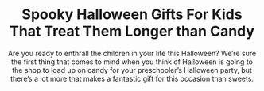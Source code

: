 ---
layout: post
title: Spooky Halloween Gifts For Kids That Treat Them Longer than Candy
subtitle: Are you ready to enthrall the children in your life this Halloween? We’re sure the first thing that comes to mind when you think of Halloween is going to the shop to load up on candy for your preschooler’s Halloween party, but there’s a lot more that makes a fantastic gift for this occasion than sweets.
header-img: "img/post/2023/09/copied/medium_halloween_gifts_for_kids_9d04336254.png"
header-style: text
permalink: "/halloween-gifts-kids/"
catalog: true
tags:
  - Recipients 
  - Men
---   